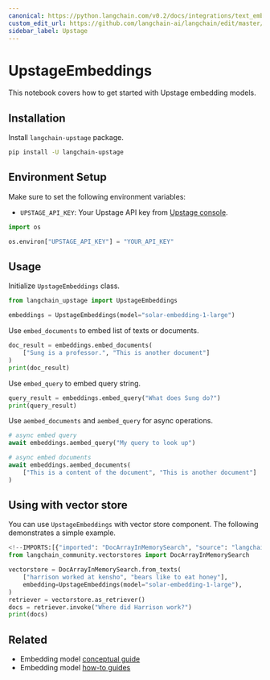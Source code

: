 ```yaml
---
canonical: https://python.langchain.com/v0.2/docs/integrations/text_embedding/upstage/
custom_edit_url: https://github.com/langchain-ai/langchain/edit/master/docs/docs/integrations/text_embedding/upstage.ipynb
sidebar_label: Upstage
---
```


# UpstageEmbeddings

This notebook covers how to get started with Upstage embedding models.

## Installation

Install `langchain-upstage` package.

```bash
pip install -U langchain-upstage
```

## Environment Setup

Make sure to set the following environment variables:

- `UPSTAGE_API_KEY`: Your Upstage API key from [Upstage console](https://console.upstage.ai/).

```python
import os

os.environ["UPSTAGE_API_KEY"] = "YOUR_API_KEY"
```

## Usage

Initialize `UpstageEmbeddings` class.

```python
from langchain_upstage import UpstageEmbeddings

embeddings = UpstageEmbeddings(model="solar-embedding-1-large")
```

Use `embed_documents` to embed list of texts or documents. 

```python
doc_result = embeddings.embed_documents(
    ["Sung is a professor.", "This is another document"]
)
print(doc_result)
```

Use `embed_query` to embed query string.

```python
query_result = embeddings.embed_query("What does Sung do?")
print(query_result)
```

Use `aembed_documents` and `aembed_query` for async operations.

```python
# async embed query
await embeddings.aembed_query("My query to look up")
```

```python
# async embed documents
await embeddings.aembed_documents(
    ["This is a content of the document", "This is another document"]
)
```

## Using with vector store

You can use `UpstageEmbeddings` with vector store component. The following demonstrates a simple example.

```python
<!--IMPORTS:[{"imported": "DocArrayInMemorySearch", "source": "langchain_community.vectorstores", "docs": "https://api.python.langchain.com/en/latest/vectorstores/langchain_community.vectorstores.docarray.in_memory.DocArrayInMemorySearch.html", "title": "UpstageEmbeddings"}]-->
from langchain_community.vectorstores import DocArrayInMemorySearch

vectorstore = DocArrayInMemorySearch.from_texts(
    ["harrison worked at kensho", "bears like to eat honey"],
    embedding=UpstageEmbeddings(model="solar-embedding-1-large"),
)
retriever = vectorstore.as_retriever()
docs = retriever.invoke("Where did Harrison work?")
print(docs)
```

## Related

- Embedding model [conceptual guide](/docs/concepts/#embedding-models)
- Embedding model [how-to guides](/docs/how_to/#embedding-models)